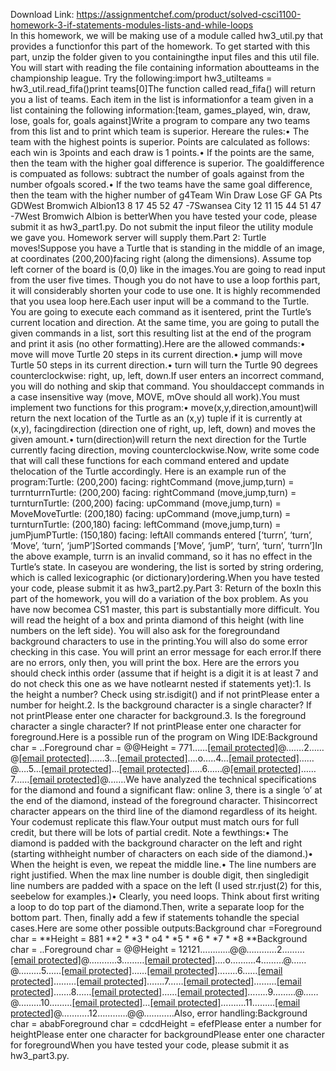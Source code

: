 Download Link: https://assignmentchef.com/product/solved-csci1100-homework-3-if-statements-modules-lists-and-while-loops
<br>
In this homework, we will be making use of a module called hw3_util.py that provides a functionfor this part of the homework. To get started with this part, unzip the folder given to you containingthe input files and this util file. You will start with reading the file containing information aboutteams in the championship league. Try the following:import hw3_utilteams = hw3_util.read_fifa()print teams[0]The function called read_fifa() will return you a list of teams. Each item in the list is informationfor a team given in a list containing the following information:[team, games_played, win, draw, lose, goals for, goals against]Write a program to compare any two teams from this list and to print which team is superior. Hereare the rules:• The team with the highest points is superior. Points are calculated as follows: each win is 3points and each draw is 1 points.• If the points are the same, then the team with the higher goal difference is superior. The goaldifference is compuated as follows: subtract the number of goals against from the number ofgoals scored.• If the two teams have the same goal difference, then the team with the higher number of g4Team Win Draw Lose GF GA Pts GDWest Bromwich Albion13 8 17 45 52 47 -7Swansea City 12 11 15 44 51 47 -7West Bromwich Albion is betterWhen you have tested your code, please submit it as hw3_part1.py. Do not submit the input fileor the utility module we gave you. Homework server will supply them.Part 2: Turtle moves!Suppose you have a Turtle that is standing in the middle of an image, at coordinates (200,200)facing right (along the dimensions). Assume top left corner of the board is (0,0) like in the images.You are going to read input from the user five times. Though you do not have to use a loop forthis part, it will considerably shorten your code to use one. It is highly recommended that you usea loop here.Each user input will be a command to the Turtle. You are going to execute each command as it isentered, print the Turtle’s current location and direction. At the same time, you are going to putall the given commands in a list, sort this resulting list at the end of the program and print it asis (no other formatting).Here are the allowed commands:• move will move Turtle 20 steps in its current direction.• jump will move Turtle 50 steps in its current direction.• turn will turn the Turtle 90 degrees counterclockwise: right, up, left, down.If user enters an incorrect command, you will do nothing and skip that command. You shouldaccept commands in a case insensitive way (move, MOVE, mOve should all work).You must implement two functions for this program:• move(x,y,direction,amount)will return the next location of the Turtle as an (x,y) tuple if it is currently at (x,y), facingdirection (direction one of right, up, left, down) and moves the given amount.• turn(direction)will return the next direction for the Turtle currently facing direction, moving counterclockwise.Now, write some code that will call these functions for each command entered and update thelocation of the Turtle accordingly. Here is an example run of the program:Turtle: (200,200) facing: rightCommand (move,jump,turn) = turrnturrnTurtle: (200,200) facing: rightCommand (move,jump,turn) = turnturnTurtle: (200,200) facing: upCommand (move,jump,turn) = MoveMoveTurtle: (200,180) facing: upCommand (move,jump,turn) = turnturnTurtle: (200,180) facing: leftCommand (move,jump,turn) = jumPjumPTurtle: (150,180) facing: leftAll commands entered [‘turrn’, ‘turn’, ‘Move’, ‘turn’, ‘jumP’]Sorted commands [‘Move’, ‘jumP’, ‘turn’, ‘turn’, ‘turrn’]In the above example, turrn is an invalid command, so it has no effect in the Turtle’s state. In caseyou are wondering, the list is sorted by string ordering, which is called lexicographic (or dictionary)ordering.When you have tested your code, please submit it as hw3_part2.py.Part 3: Return of the boxIn this part of the homework, you will do a variation of the box problem. As you have now becomea CS1 master, this part is substantially more difficult. You will read the height of a box and printa diamond of this height (with line numbers on the left side). You will also ask for the foregroundand background characters to use in the printing.You will also do some error checking in this case. You will print an error message for each error.If there are no errors, only then, you will print the box. Here are the errors you should check inthis order (assume that if height is a digit it is at least 7 and do not check this one as we have notlearnt nested if statements yet):1. Is the height a number? Check using str.isdigit() and if not printPlease enter a number for height.2. Is the background character is a single character? If not printPlease enter one character for background.3. Is the foreground character a single character? If not printPlease enter one character for foreground.Here is a possible run of the program on Wing IDE:Background char = ..Foreground char = @@Height = 771……<a href="/cdn-cgi/l/email-protection" class="__cf_email__" data-cfemail="270967">[email protected]</a>@…….2……@<a href="/cdn-cgi/l/email-protection" class="__cf_email__" data-cfemail="68464628">[email protected]</a>……3…<a href="/cdn-cgi/l/email-protection" class="__cf_email__" data-cfemail="89a7a7c9">[email protected]</a>….o…..4…<a href="/cdn-cgi/l/email-protection" class="__cf_email__" data-cfemail="def09e">[email protected]</a>……@….5…<a href="/cdn-cgi/l/email-protection" class="__cf_email__" data-cfemail="6a44442a">[email protected]</a>…<a href="/cdn-cgi/l/email-protection" class="__cf_email__" data-cfemail="e1cfa1">[email protected]</a>…..6……@<a href="/cdn-cgi/l/email-protection" class="__cf_email__" data-cfemail="f3ddddb3">[email protected]</a>……7……<a href="/cdn-cgi/l/email-protection" class="__cf_email__" data-cfemail="b49af4">[email protected]</a>@…….We have analyzed the technical specifications for the diamond and found a significant flaw: online 3, there is a single ‘o’ at the end of the diamond, instead of the foreground character. Thisincorrect character appears on the third line of the diamond regardless of its height. Your codemust replicate this flaw.Your output must match ours for full credit, but there will be lots of partial credit. Note a fewthings:• The diamond is padded with the background character on the left and right (starting withheight number of characters on each side of the diamond.)• When the height is even, we repeat the middle line.• The line numbers are right justified. When the max line number is double digit, then singledigit line numbers are padded with a space on the left (I used str.rjust(2) for this, seebelow for examples.)• Clearly, you need loops. Think about first writing a loop to do top part of the diamond.Then, write a separate loop for the bottom part. Then, finally add a few if statements tohandle the special cases.Here are some other possible outputs:Background char =Foreground char = **Height = 881 **2 * *3 * o4 * *5 * *6 * *7 * *8 **Background char = ..Foreground char = @@Height = 12121…………@@…………2………<a href="/cdn-cgi/l/email-protection" class="__cf_email__" data-cfemail="311f1f711f1f">[email protected]</a>@………..3………<a href="/cdn-cgi/l/email-protection" class="__cf_email__" data-cfemail="406e00">[email protected]</a>….o……….4………@……@………5……<a href="/cdn-cgi/l/email-protection" class="__cf_email__" data-cfemail="fdd3d3bd">[email protected]</a>……<a href="/cdn-cgi/l/email-protection" class="__cf_email__" data-cfemail="be9090fe">[email protected]</a>……..6……<a href="/cdn-cgi/l/email-protection" class="__cf_email__" data-cfemail="0e204e">[email protected]</a>………<a href="/cdn-cgi/l/email-protection" class="__cf_email__" data-cfemail="321c72">[email protected]</a>…….7……<a href="/cdn-cgi/l/email-protection" class="__cf_email__" data-cfemail="5f711f">[email protected]</a>………<a href="/cdn-cgi/l/email-protection" class="__cf_email__" data-cfemail="220c62">[email protected]</a>…….8……<a href="/cdn-cgi/l/email-protection" class="__cf_email__" data-cfemail="e2cccca2">[email protected]</a>……<a href="/cdn-cgi/l/email-protection" class="__cf_email__" data-cfemail="b89696f8">[email protected]</a>……..9………@……@………10………<a href="/cdn-cgi/l/email-protection" class="__cf_email__" data-cfemail="cae48a">[email protected]</a>…<a href="/cdn-cgi/l/email-protection" class="__cf_email__" data-cfemail="7a543a">[email protected]</a>……….11………<a href="/cdn-cgi/l/email-protection" class="__cf_email__" data-cfemail="bf9191ff9191">[email protected]</a>@………..12…………@@…………Also, error handling:Background char = ababForeground char = cdcdHeight = efefPlease enter a number for heightPlease enter one character for backgroundPlease enter one character for foregroundWhen you have tested your code, please submit it as hw3_part3.py.